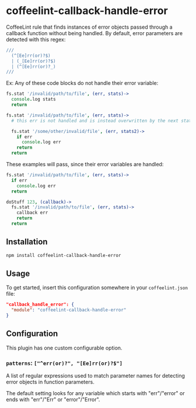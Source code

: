 # coffeelint-callback-handle-error

CoffeeLint rule that finds instances of error objects passed through a callback
function without being handled. By default, error parameters are detected with
this regex:

```coffee
///
  (^[Ee]rr(or)?$)
  | (_[Ee]rr(or)?$)
  | (^[Ee]rr(or)?_)
///
```

Ex: Any of these code blocks do not handle their error variable:
```coffeescript
fs.stat '/invalid/path/to/file', (err, stats)->
  console.log stats
  return
```

```coffeescript
fs.stat '/invalid/path/to/file', (err, stats)->
  # this err is not handled and is instead overwritten by the next stat

  fs.stat '/some/other/invalid/file', (err, stats2)->
    if err
      console.log err
    return
  return
```

These examples will pass, since their error variables are handled:
```coffeescript
fs.stat '/invalid/path/to/file', (err, stats)->
  if err
    console.log err
  return
```

```coffeescript
doStuff 123, (callback)->
  fs.stat '/invalid/path/to/file', (err, stats)->
    callback err
    return
  return
```

## Installation

```sh
npm install coffeelint-callback-handle-error
```

## Usage

To get started, insert this configuration somewhere in your `coffeelint.json`
file:

```json
"callback_handle_error": {
  "module": "coffeelint-callback-handle-error"
}
```

## Configuration

This plugin has one custom configurable option.

### `patterns`: `["^err(or)?", "[Ee]rr(or)?$"]`

A list of regular expressions used to match parameter names for detecting error
objects in function parameters.

The default setting looks for any variable which starts with "err"/"error" or ends with "err"/"Err" or
"error"/"Error".
